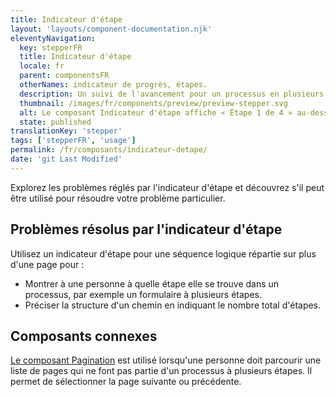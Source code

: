 ```yaml
---
title: Indicateur d'étape
layout: 'layouts/component-documentation.njk'
eleventyNavigation:
  key: stepperFR
  title: Indicateur d'étape
  locale: fr
  parent: componentsFR
  otherNames: indicateur de progrès, étapes.
  description: Un suivi de l'avancement pour un processus en plusieurs étapes.
  thumbnail: /images/fr/components/preview/preview-stepper.svg
  alt: Le composant Indicateur d'étape affiche « Étape 1 de 4 » au-dessus d'un rectangle arrondi gris.
  state: published
translationKey: 'stepper'
tags: ['stepperFR', 'usage']
permalink: /fr/composants/indicateur-detape/
date: 'git Last Modified'
---
```


Explorez les problèmes réglés par l'indicateur d'étape et découvrez s'il peut être utilisé pour résoudre votre problème particulier.

## Problèmes résolus par l'indicateur d'étape

Utilisez un indicateur d'étape pour une séquence logique répartie sur plus d'une page pour :

- Montrer à une personne à quelle étape elle se trouve dans un processus, par exemple un formulaire à plusieurs étapes.
- Préciser la structure d'un chemin en indiquant le nombre total d'étapes.

<article class="bg-full-width bg-primary text-light pt-500 pb-400 my-500">
  <h2 class="mt-0 mb-400">Composants connexes</h2>

<a href="{{ links.pagination }}" class="link-light">Le composant Pagination</a> est utilisé lorsqu'une personne doit parcourir une liste de pages qui ne font pas partie d'un processus à plusieurs étapes. Il permet de sélectionner la page suivante ou précédente.

</article>
